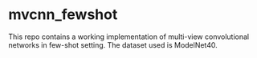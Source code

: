 # mvcnn_fewshot
This repo contains a working implementation of multi-view convolutional networks in few-shot setting. The dataset used is ModelNet40.

